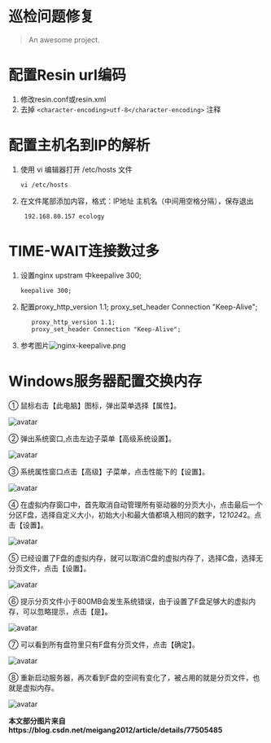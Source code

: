 # 巡检问题修复

> An awesome project.

# 配置Resin url编码
1. 修改resin.conf或resin.xml
2. 去掉 ```<character-encoding>utf-8</character-encoding>``` 注释


# 配置主机名到IP的解析
1. 使用 vi 编辑器打开 /etc/hosts 文件
   
    ```vi /etc/hosts```
2. 在文件尾部添加内容，格式：IP地址 主机名（中间用空格分隔），保存退出
   
   ``` 192.168.80.157 ecology```

# TIME-WAIT连接数过多

1. 设置nginx upstram 中keepalive 300;
   
   ``` keepalive 300; ```
2. 配置proxy_http_version 1.1; proxy_set_header Connection "Keep-Alive";
   
   ``` 
      proxy_http_version 1.1;
      proxy_set_header Connection "Keep-Alive";
   ```
3. 参考图片![nginx-keepalive.png](./assets/nginx-keepalive.png)

# Windows服务器配置交换内存

① 鼠标右击【此电脑】图标，弹出菜单选择【属性】。

![avatar](https://img-blog.csdn.net/20170823142933426)

② 弹出系统窗口,点击左边子菜单【高级系统设置】。

![avatar](https://img-blog.csdn.net/20170823143043894)

③ 系统属性窗口点击【高级】子菜单，点击性能下的【设置】。

![avatar](https://img-blog.csdn.net/20170823143323693)

④ 在虚拟内存窗口中，首先取消自动管理所有驱动器的分页大小，点击最后一个分区F盘，选择自定义大小，初始大小和最大值都填入相同的数字，12*1024*2。点击【设置】。

![avatar](https://img-blog.csdn.net/20170823143535038)

⑤ 已经设置了F盘的虚拟内存，就可以取消C盘的虚拟内存了，选择C盘，选择无分页文件，点击【设置】。


![avatar](https://img-blog.csdn.net/20170823143842671)

⑥ 提示分页文件小于800MB会发生系统错误，由于设置了F盘足够大的虚拟内存，可以忽略提示，点击【是】。

![avatar](https://img-blog.csdn.net/20170823144145086)

⑦ 可以看到所有盘符里只有F盘有分页文件，点击【确定】。

![avatar](https://img-blog.csdn.net/20170823144342576)

⑧ 重新启动服务器，再次看到F盘的空间有变化了，被占用的就是分页文件，也就是虚拟内存。

![avatar](https://img-blog.csdn.net/20170823144525559)

**本文部分图片来自https://blog.csdn.net/meigang2012/article/details/77505485**